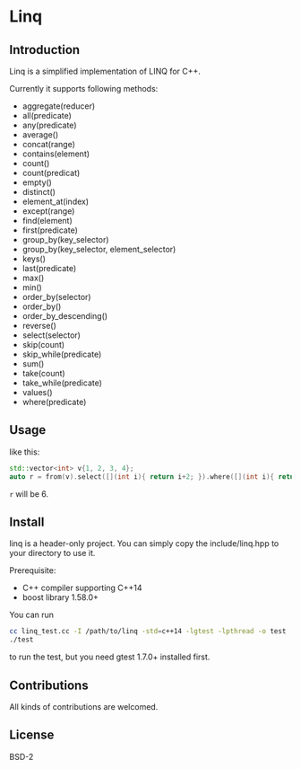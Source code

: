 Linq
====

Introduction
------------

Linq is a simplified implementation of LINQ for C++. 

Currently it supports following methods:

*   aggregate(reducer)
*   all(predicate)
*   any(predicate)
*   average()
*   concat(range)
*   contains(element)
*   count()
*   count(predicat)
*   empty()
*   distinct()
*   element_at(index)
*   except(range)
*   find(element)
*   first(predicate)
*   group_by(key_selector)
*   group_by(key_selector, element_selector)
*   keys()
*   last(predicate)
*   max()
*   min()
*   order_by(selector)
*   order_by()
*   order_by_descending()
*   reverse()
*   select(selector)
*   skip(count)
*   skip_while(predicate)
*   sum()
*   take(count)
*   take_while(predicate)
*   values()
*   where(predicate)

Usage
-----

like this:
```cpp
std::vector<int> v{1, 2, 3, 4};
auto r = from(v).select([](int i){ return i+2; }).where([](int i){ return i > 2; }).max();
```
`r` will be 6.

Install
-------

linq is a header-only project. You can simply copy the include/linq.hpp to your directory to use it.

Prerequisite:

*  C++ compiler supporting C++14
*  boost library 1.58.0+

You can run 
```bash
cc linq_test.cc -I /path/to/linq -std=c++14 -lgtest -lpthread -o test
./test
```
to run the test, but you need gtest 1.7.0+ installed first.

Contributions
-------------

All kinds of contributions are welcomed.

License
-------

BSD-2